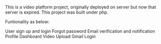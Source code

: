 
This is a video platform project, originally deployed on server but now that server is expired. This project was built under php.

Funtionality as below:

User sign up and login
Forgot password
Email verification and notification
Profile Dashboard
Video Upload
Gmail Login
